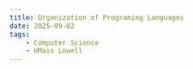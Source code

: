 ```yaml
---
title: Organization of Programing Languages
date: 2025-09-02
tags: 
    - Computer Science
    - UMass Lowell
---
```



